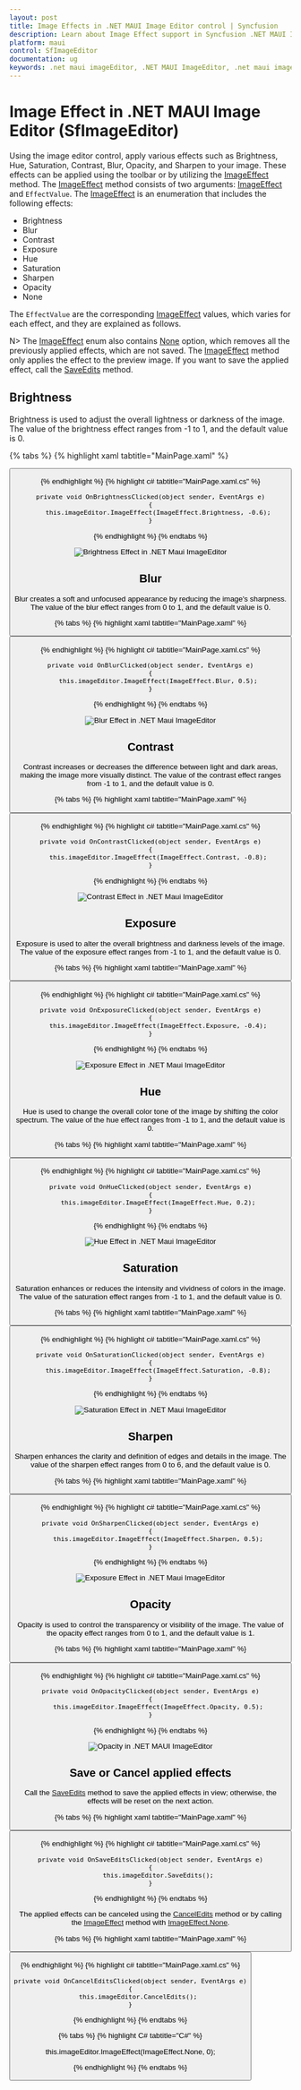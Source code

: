```yaml
---
layout: post
title: Image Effects in .NET MAUI Image Editor control | Syncfusion
description: Learn about Image Effect support in Syncfusion .NET MAUI Image Editor (SfImageEditor) control.
platform: maui
control: SfImageEditor
documentation: ug
keywords: .net maui imageEditor, .NET MAUI ImageEditor, .net maui image editing, .net maui image filters.
---
```


# Image Effect in .NET MAUI Image Editor (SfImageEditor)

Using the image editor control, apply various effects such as Brightness, Hue, Saturation, Contrast, Blur, Opacity, and Sharpen to your image. These effects can be applied using the toolbar or by utilizing the [ImageEffect](https://help.syncfusion.com/cr/maui/Syncfusion.Maui.ImageEditor.ImageEffect.html) method. The [ImageEffect](https://help.syncfusion.com/cr/maui/Syncfusion.Maui.ImageEditor.ImageEffect.html) method consists of two arguments: [ImageEffect](https://help.syncfusion.com/cr/maui/Syncfusion.Maui.ImageEditor.ImageEffect.html) and `EffectValue`. The [ImageEffect](https://help.syncfusion.com/cr/maui/Syncfusion.Maui.ImageEditor.ImageEffect.html) is an enumeration that includes the following effects:

* Brightness
* Blur
* Contrast
* Exposure
* Hue
* Saturation
* Sharpen 
* Opacity
* None

The `EffectValue` are the corresponding [ImageEffect](https://help.syncfusion.com/cr/maui/Syncfusion.Maui.ImageEditor.ImageEffect.html) values, which varies for each effect, and they are explained as follows.

N> The [ImageEffect](https://help.syncfusion.com/cr/maui/Syncfusion.Maui.ImageEditor.ImageEffect.html) enum also contains [None](https://help.syncfusion.com/cr/maui/Syncfusion.Maui.ImageEditor.ImageEffect.html#Syncfusion_Maui_ImageEditor_ImageEffect_None) option, which removes all the previously applied effects, which are not saved.
The [ImageEffect](https://help.syncfusion.com/cr/maui/Syncfusion.Maui.ImageEditor.ImageEffect.html) method only applies the effect to the preview image. If you want to save the applied effect, call the [SaveEdits](https://help.syncfusion.com/cr/maui/Syncfusion.Maui.ImageEditor.SfImageEditor.html#Syncfusion_Maui_ImageEditor_SfImageEditor_SaveEdits) method.

## Brightness

Brightness is used to adjust the overall lightness or darkness of the image. The value of the brightness effect ranges from -1 to 1, and the default value is 0.

{% tabs %}
{% highlight xaml tabtitle="MainPage.xaml" %}

   <Grid RowDefinitions="0.9*, 0.1*">
        <imageEditor:SfImageEditor x:Name="imageEditor"
                                   Source="image.jpeg" />
        <Button Grid.Row="1"
                Text="Brightness"
                Clicked="OnBrightnessClicked" />
    </Grid>  

{% endhighlight %}
{% highlight c# tabtitle="MainPage.xaml.cs" %}

    private void OnBrightnessClicked(object sender, EventArgs e)
    {
        this.imageEditor.ImageEffect(ImageEffect.Brightness, -0.6);
    }

{% endhighlight %}
{% endtabs %}

![Brightness Effect in .NET Maui ImageEditor](images/imagefilter/imageeditor-brightness.png)

## Blur

Blur creates a soft and unfocused appearance by reducing the image's sharpness. The value of the blur effect ranges from 0 to 1, and the default value is 0.

{% tabs %}
{% highlight xaml tabtitle="MainPage.xaml" %}

   <Grid RowDefinitions="0.9*, 0.1*">
        <imageEditor:SfImageEditor x:Name="imageEditor"
                                   Source="image.jpeg" />
        <Button Grid.Row="1"
                Text="Blur"
                Clicked="OnBlurClicked" />
    </Grid>  

{% endhighlight %}
{% highlight c# tabtitle="MainPage.xaml.cs" %}

    private void OnBlurClicked(object sender, EventArgs e)
    {
        this.imageEditor.ImageEffect(ImageEffect.Blur, 0.5);
    }

{% endhighlight %}
{% endtabs %}

![Blur Effect in .NET Maui ImageEditor](images/imagefilter/imageeditor-blur.png)

## Contrast

Contrast increases or decreases the difference between light and dark areas, making the image more visually distinct. The value of the contrast effect ranges from -1 to 1, and the default value is 0.

{% tabs %}
{% highlight xaml tabtitle="MainPage.xaml" %}

   <Grid RowDefinitions="0.9*, 0.1*">
        <imageEditor:SfImageEditor x:Name="imageEditor"
                                   Source="image.jpeg" />
        <Button Grid.Row="1"
                Text="Contrast"
                Clicked="OnContrastClicked" />
    </Grid>  

{% endhighlight %}
{% highlight c# tabtitle="MainPage.xaml.cs" %}

    private void OnContrastClicked(object sender, EventArgs e)
    {
        this.imageEditor.ImageEffect(ImageEffect.Contrast, -0.8);
    }

{% endhighlight %}
{% endtabs %}

![Contrast Effect in .NET Maui ImageEditor](images/imagefilter/imageeditor-contrast.png)

## Exposure

Exposure is used to alter the overall brightness and darkness levels of the image. The value of the exposure effect ranges from -1 to 1, and the default value is 0.

{% tabs %}
{% highlight xaml tabtitle="MainPage.xaml" %}

   <Grid RowDefinitions="0.9*, 0.1*">
        <imageEditor:SfImageEditor x:Name="imageEditor"
                                   Source="image.jpeg" />
        <Button Grid.Row="1"
                Text="Exposure"
                Clicked="OnExposureClicked" />
    </Grid>  

{% endhighlight %}
{% highlight c# tabtitle="MainPage.xaml.cs" %}

    private void OnExposureClicked(object sender, EventArgs e)
    {
        this.imageEditor.ImageEffect(ImageEffect.Exposure, -0.4);
    }

{% endhighlight %}
{% endtabs %}

![Exposure Effect in .NET Maui ImageEditor](images/imagefilter/imageeditor-exposure.png)

## Hue

Hue is used to change the overall color tone of the image by shifting the color spectrum. The value of the hue effect ranges from -1 to 1, and the default value is 0.

{% tabs %}
{% highlight xaml tabtitle="MainPage.xaml" %}

   <Grid RowDefinitions="0.9*, 0.1*">
        <imageEditor:SfImageEditor x:Name="imageEditor"
                                   Source="image.jpeg" />
        <Button Grid.Row="1"
                Text="Hue"
                Clicked="OnHueClicked" />
    </Grid>  

{% endhighlight %}
{% highlight c# tabtitle="MainPage.xaml.cs" %}

    private void OnHueClicked(object sender, EventArgs e)
    {
        this.imageEditor.ImageEffect(ImageEffect.Hue, 0.2);
    }

{% endhighlight %}
{% endtabs %}

![Hue Effect in .NET Maui ImageEditor](images/imagefilter/imageeditor-hue.png)

## Saturation

Saturation enhances or reduces the intensity and vividness of colors in the image. The value of the saturation effect ranges from -1 to 1, and the default value is 0.

{% tabs %}
{% highlight xaml tabtitle="MainPage.xaml" %}

   <Grid RowDefinitions="0.9*, 0.1*">
        <imageEditor:SfImageEditor x:Name="imageEditor"
                                   Source="image.jpeg" />
        <Button Grid.Row="1"
                Text="Saturation"
                Clicked="OnSaturationClicked" />
    </Grid>  

{% endhighlight %}
{% highlight c# tabtitle="MainPage.xaml.cs" %}

    private void OnSaturationClicked(object sender, EventArgs e)
    {
        this.imageEditor.ImageEffect(ImageEffect.Saturation, -0.8);
    }

{% endhighlight %}
{% endtabs %}

![Saturation Effect in .NET Maui ImageEditor](images/imagefilter/imageeditor-saturation.png)

## Sharpen

Sharpen enhances the clarity and definition of edges and details in the image. The value of the sharpen effect ranges from 0 to 6, and the default value is 0.

{% tabs %}
{% highlight xaml tabtitle="MainPage.xaml" %}

   <Grid RowDefinitions="0.9*, 0.1*">
        <imageEditor:SfImageEditor x:Name="imageEditor"
                                   Source="image.jpeg" />
        <Button Grid.Row="1"
                Text="Sharpen"
                Clicked="OnSharpenClicked" />
    </Grid>  

{% endhighlight %}
{% highlight c# tabtitle="MainPage.xaml.cs" %}

    private void OnSharpenClicked(object sender, EventArgs e)
    {
        this.imageEditor.ImageEffect(ImageEffect.Sharpen, 0.5);
    }

{% endhighlight %}
{% endtabs %}

![Exposure Effect in .NET Maui ImageEditor](images/imagefilter/imageeditor-sharpen.png)

## Opacity

Opacity is used to control the transparency or visibility of the image. The value of the opacity effect ranges from 0 to 1, and the default value is 1.

{% tabs %}
{% highlight xaml tabtitle="MainPage.xaml" %}

   <Grid RowDefinitions="0.9*, 0.1*">
        <imageEditor:SfImageEditor x:Name="imageEditor"
                                   Source="image.jpeg" />
        <Button Grid.Row="1"
                Text="Opacity"
                Clicked="OnOpacityClicked" />
    </Grid>  

{% endhighlight %}
{% highlight c# tabtitle="MainPage.xaml.cs" %}

    private void OnOpacityClicked(object sender, EventArgs e)
    {
        this.imageEditor.ImageEffect(ImageEffect.Opacity, 0.5);
    }

{% endhighlight %}
{% endtabs %}

![Opacity in .NET MAUI ImageEditor](images/imagefilter/imageeditor-opacity.png)

## Save or Cancel applied effects

Call the [SaveEdits](https://help.syncfusion.com/cr/maui/Syncfusion.Maui.ImageEditor.SfImageEditor.html#Syncfusion_Maui_ImageEditor_SfImageEditor_SaveEdits) method to save the applied effects in view; otherwise, the effects will be reset on the next action.

{% tabs %}
{% highlight xaml tabtitle="MainPage.xaml" %}

   <Grid RowDefinitions="0.9*, 0.1*">
        <imageEditor:SfImageEditor x:Name="imageEditor"
                                   Source="image.jpeg" />
        <Button Grid.Row="1"
                Text="SaveEdits"
                Clicked="OnSaveEditsClicked" />
    </Grid>  

{% endhighlight %}
{% highlight c# tabtitle="MainPage.xaml.cs" %}

    private void OnSaveEditsClicked(object sender, EventArgs e)
    {
        this.imageEditor.SaveEdits();
    }

{% endhighlight %}
{% endtabs %}

The applied effects can be canceled using the [CancelEdits](https://help.syncfusion.com/cr/maui/Syncfusion.Maui.ImageEditor.SfImageEditor.html#Syncfusion_Maui_ImageEditor_SfImageEditor_CancelEdits) method or by calling the [ImageEffect](https://help.syncfusion.com/cr/maui/Syncfusion.Maui.ImageEditor.ImageEffect.html) method with [ImageEffect.None](https://help.syncfusion.com/cr/maui/Syncfusion.Maui.ImageEditor.ImageEffect.html#Syncfusion_Maui_ImageEditor_ImageEffect_None).

{% tabs %}
{% highlight xaml tabtitle="MainPage.xaml" %}

   <Grid RowDefinitions="0.9*, 0.1*">
        <imageEditor:SfImageEditor x:Name="imageEditor"
                                   Source="image.jpeg" />
        <Button Grid.Row="1"
                Text="CancelEdits"
                Clicked="OnCancelEditsClicked" />
    </Grid>  

{% endhighlight %}
{% highlight c# tabtitle="MainPage.xaml.cs" %}

    private void OnCancelEditsClicked(object sender, EventArgs e)
    {
        this.imageEditor.CancelEdits();
    }

{% endhighlight %}
{% endtabs %}


{% tabs %}
{% highlight C# tabtitle="C#" %}

this.imageEditor.ImageEffect(ImageEffect.None, 0);

{% endhighlight %}
{% endtabs %}